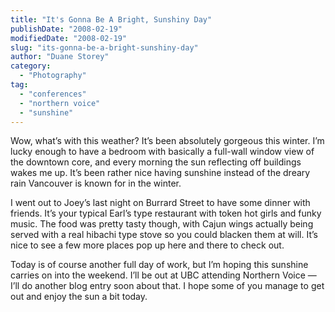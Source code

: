 ```yaml
---
title: "It's Gonna Be A Bright, Sunshiny Day"
publishDate: "2008-02-19"
modifiedDate: "2008-02-19"
slug: "its-gonna-be-a-bright-sunshiny-day"
author: "Duane Storey"
category:
  - "Photography"
tag:
  - "conferences"
  - "northern voice"
  - "sunshine"
---
```


Wow, what’s with this weather? It’s been absolutely gorgeous this winter. I’m lucky enough to have a bedroom with basically a full-wall window view of the downtown core, and every morning the sun reflecting off buildings wakes me up. It’s been rather nice having sunshine instead of the dreary rain Vancouver is known for in the winter.

I went out to Joey’s last night on Burrard Street to have some dinner with friends. It’s your typical Earl’s type restaurant with token hot girls and funky music. The food was pretty tasty though, with Cajun wings actually being served with a real hibachi type stove so you could blacken them at will. It’s nice to see a few more places pop up here and there to check out.

Today is of course another full day of work, but I’m hoping this sunshine carries on into the weekend. I’ll be out at UBC attending Northern Voice — I’ll do another blog entry soon about that. I hope some of you manage to get out and enjoy the sun a bit today.